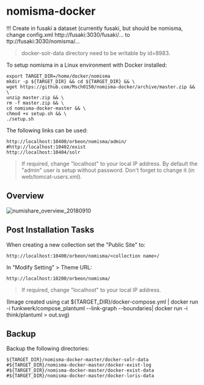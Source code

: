 # nomisma-docker

!!! Create in fusaki a dataset (currently fusaki, but should be nomisma, change config.xml http://fusaki:3030/fusaki/... to ttp://fusaki:3030/nomisma/...

> docker-solr-data directory need to be writable by id=8983.

To setup nomisma in a Linux environment with Docker installed:

    export TARGET_DIR=/home/docker/nomisma
    mkdir -p ${TARGET_DIR} && cd ${TARGET_DIR} && \
    wget https://github.com/Msch0150/nomisma-docker/archive/master.zip && \
    unzip master.zip && \
    rm -f master.zip && \
    cd nomisma-docker-master && \
    chmod +x setup.sh && \
    ./setup.sh

The following links can be used:

    http://localhost:10400/orbeon/nomisma/admin/
    #http://localhost:10402/exist
    http://localhost:10404/solr
    
> If required, change "localhost" to your local IP address.
> By default the "admin" user is setup without password. Don't forget to change it (in web/tomcat-users.xml).

## Overview

![numishare_overview_20180910](https://user-images.githubusercontent.com/37273467/45276680-05e0ac00-b4c4-11e8-9211-a20f4d271d66.jpg)

## Post Installation Tasks

When creating a new collection set the "Public Site" to:

    http://localhost:10400/orbeon/nomisma/<collection name>/
    
In "Modify Setting" > Theme URL:

    http://localhost:10200/orbeon/nomisma/

> If required, change "localhost" to your local IP address.
    
(Image created using cat ${TARGET_DIR}/docker-compose.yml | docker run -i funkwerk/compose_plantuml --link-graph --boundaries| docker run -i think/plantuml > out.svg)

## Backup

Backup the following directories:

    ${TARGET_DIR}/nomisma-docker-master/docker-solr-data
    #${TARGET_DIR}/nomisma-docker-master/docker-exist-log
    #${TARGET_DIR}/nomisma-docker-master/docker-exist-data
    #${TARGET_DIR}/nomisma-docker-master/docker-loris-data

